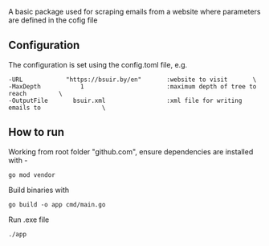 A basic package used for scraping emails from a website where parameters are defined in the cofig file


## Configuration

The configuration is set using the config.toml file, e.g.

```
-URL            "https://bsuir.by/en"       :website to visit       \
-MaxDepth           1                       :maximum depth of tree to reach         \
-OutputFile       bsuir.xml                 :xml file for writing emails to                 \
```

## How to run

Working from root folder "github.com", ensure dependencies are installed with -
 ```
go mod vendor
 ```

Build binaries with 
 ```
go build -o app cmd/main.go 
 ```

Run .exe file
 ```
./app
 ```